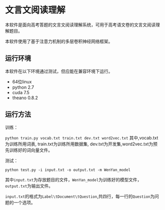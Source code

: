 # 文言文阅读理解 #

本软件是面向高考答题的文言文阅读理解系统，可用于高考语文卷的文言文阅读理解题目。

本软件使用了基于注意力机制的多层卷积神经网络框架。

## 运行环境 ##

本软件在以下环境通过测试，但应能在兼容环境下运行。

- 64位linux
- python 2.7
- cuda 7.5
- theano 0.8.2


## 运行方法 ##
训练：

`python train.py vocab.txt train.txt dev.txt word2vec.txt`
其中,vocab.txt为训练所用词表, train.txt为训练所用数据集, dev.txt为开发集,word2vec.txt为预先训练好的词向量文件。

测试：

`python test.py -i input.txt -o output.txt -m WenYan_model`

其中`input.txt`为存放题目的文件，`WenYan_model`为训练好的模型文件，`output.txt`为输出文件。

`input.txt`的格式为`Label\tDocument\tQuestion`,共四行，每一行的`Question`为问题的一个选项。


